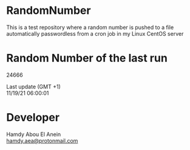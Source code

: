 # RandomNumber    
This is a test repository where a random number is pushed to a file automatically passwordless from a cron job in my Linux CentOS server    
# Random Number of the last run   
24666
      
Last update (GMT +1)    
11/19/21 06:00:01
# Developer    
Hamdy Abou El Anein   
hamdy.aea@protonmail.com
